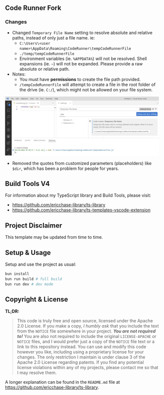 ## Code Runner Fork

### Changes

- Changed `Temporary File Name` setting to resolve absolute and relative paths, instead of only just a file name. ie:
  - `C:\Users\<user name>\AppData\Roaming\CodeRunner\tempCodeRunnerFile`
  - `./temp/tempCodeRunnerFile`
  - Environment variables (ie. `%APPDATA%`) will not be resolved. Shell expansions (ie. `~`) will not be expanded. Please provide a raw absolute or relative path.
- Notes:
  - You must have **permissions** to create the file path provided.
  - `/tempCodeRunnerFile` will attempt to create a file in the root folder of the drive (ie. `C:/`), which might not be allowed on your file system.

![Absolute Temporary File Path](example.png)

- Removed the quotes from customized parameters (placeholders) like `$dir`, which has been a problem for people for years.

## Build Tools V4

For information about my TypeScript library and Build Tools, please visit:

- https://github.com/ericchase-library/ts-library
- https://github.com/ericchase-library/ts-templates-vscode-extension

## Project Disclaimer

This template may be updated from time to time.

## Setup & Usage

Setup and use the project as usual:

```bash
bun install
bun run build # full build
bun run dev # dev mode
```

## Copyright & License

**TL;DR:**

> This code is truly free and open source, licensed under the Apache 2.0 License. If you make a copy, _I humbly ask_ that you include the text from the `NOTICE` file somewhere in your project. **_You are not required to!_** You are also not required to include the original `LICENSE-APACHE` or `NOTICE` files, and I would prefer just a copy of the `NOTICE` file text or a link to this repository instead. You can use and modify this code however you like, including using a proprietary license for your changes. The only restriction I maintain is under clause 3 of the Apache 2.0 License regarding patents. If you find any potential license violations within any of my projects, please contact me so that I may resolve them.

A longer explanation can be found in the `README.md` file at https://github.com/ericchase-library/ts-library.
